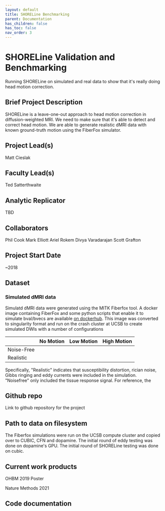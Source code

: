 ```yaml
---
layout: default
title: SHORELine Benchmarking
parent: Documentation
has_children: false
has_toc: false
nav_order: 3
---
```


# SHORELine Validation and Benchmarking

Running SHORELine on simulated and real data to show that it's really doing
head motion correction.

## Brief Project Description

SHORELine is a leave-one-out approach to head motion correction in diffusion-weighted
MRI. We need to make sure that it's able to detect and correct head motion. We are
able to generate realistic dMRI data with known ground-truth motion using the
FiberFox simulator.

## Project Lead(s)

Matt Cieslak

## Faculty Lead(s)

Ted Satterthwaite

## Analytic Replicator

TBD

## Collaborators

Phil Cook
Mark Elliott
Ariel Rokem
Divya Varadarajan
Scott Grafton

## Project Start Date

~2018

## Dataset

### Simulated dMRI data

Simulatd dMRI data were generated using the MITK Fiberfox tool. A docker image
containing FiberFox and some python scripts that enable it to simulate bval/bvecs
are available [on dockerhub](https://hub.docker.com/r/pennbbl/fiberfox). This
image was converted to singularity format and run on the crash cluster at UCSB
to create simulated DWIs with a number of configurations

|            | No Motion | Low Motion | High Motion |
| ---------- | --------- | ---------- | ----------- |
| Noise-Free |           |            |             |
| Realistic  |           |            |             |

Specifically, "Realistic" indicates that susceptibility distortion, rician noise, Gibbs
ringing and eddy currents were included in the simulation. "Noisefree" only included the
tissue response signal. For reference, the


## Github repo

Link to github repository for the project

## Path to data on filesystem

The Fiberfox simulations were run on the UCSB compute cluster and copied over to
CUBIC, CFN and dopamine.  The initial round of eddy testing was done on dopamine's
GPU. The initial round of SHORELine testing was done on cubic.

## Current work products

OHBM 2019 Poster

Nature Methods 2021

## Code documentation






